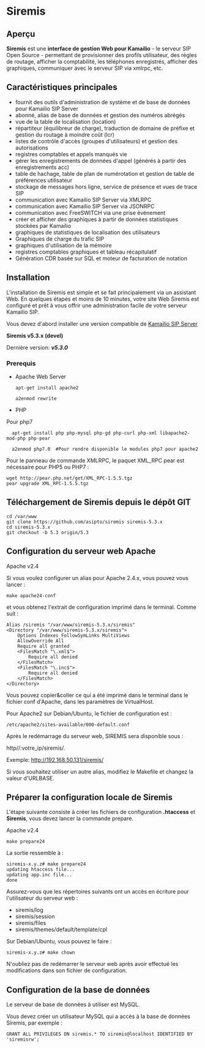 # Siremis

## Aperçu

**Siremis** est une **interface de gestion Web pour Kamailio** - le serveur SIP Open Source - permettant de provisionner des profils utilisateur,
des règles de routage, afficher la comptabilité, les téléphones enregistrés, afficher des graphiques,
communiquer avec le serveur SIP via xmlrpc, etc.

## Caractéristiques principales

* fournit des outils d'administration de système et de base de données pour Kamailio SIP Server
* abonné, alias de base de données et gestion des numéros abrégés
* vue de la table de localisation (location)
* répartiteur (équilibreur de charge), traduction de domaine de préfixe et gestion du routage à moindre coût (lcr)
* listes de contrôle d'accès (groupes d'utilisateurs) et gestion des autorisations
* registres comptables et appels manqués vie
* gérer les enregistrements de données d'appel (générés à partir des enregistrements acc)
* table de hachage, table de plan de numérotation et gestion de table de préférences utilisateur
* stockage de messages hors ligne, service de présence et vues de trace SIP
* communication avec Kamailio SIP Server via XMLRPC
* communication avec Kamailio SIP Server via JSONRPC
* communication avec FreeSWITCH via une prise événement
* créer et afficher des graphiques à partir de données statistiques stockées par Kamailio
* graphiques de statistiques de localisation des utilisateurs
* Graphiques de charge du trafic SIP
* graphiques d'utilisation de la mémoire
* registres comptables graphiques et tableau récapitulatif
* Génération CDR basée sur SQL et moteur de facturation de notation


## Installation

L'installation de Siremis est simple et se fait principalement via un assistant Web. En quelques étapes et moins de 10 minutes, votre site Web Siremis est configuré et prêt à vous offrir une administration facile de votre serveur Kamailio SIP.

Vous devez d'abord installer une version compatible de <a href="https://kamailio.org/docs/tutorials/5.4.x/kamailio-install-guide-git/" >Kamailio SIP Server</a>

**Siremis v5.3.x (devel)**

Dernière version: ***v5.3.0***

### Prerequis

* Apache Web Server
    
      apt-get install apache2
      
      a2enmod rewrite
    
* PHP

Pour php7

      apt-get install php php-mysql php-gd php-curl php-xml libapache2-mod-php php-pear
      
      a2enmod php7.0  #Pour rendre disponible le modules php7 pour apache2
 
Pour le panneau de commande XMLRPC, le paquet XML_RPC pear est nécessaire pour PHP5 ou PHP7 : 

    wget http://pear.php.net/get/XML_RPC-1.5.5.tgz
    pear upgrade XML_RPC-1.5.5.tgz 
  
  
## Téléchargement de Siremis depuis le dépôt GIT

    cd /var/www
    git clone https://github.com/asipto/siremis siremis-5.3.x
    cd siremis-5.3.x
    git checkout -b 5.3 origin/5.3

## Configuration du serveur web Apache

Apache v2.4

Si vous voulez configurer un alias pour Apache 2.4.x, vous pouvez vous lancer : 

    make apache24-conf
    
et vous obtenez l'extrait de configuration imprimé dans le terminal. Comme suit :

    Alias /siremis "/var/www/siremis-5.3.x/siremis"
	<Directory "/var/www/siremis-5.3.x/siremis">
		Options Indexes FollowSymLinks MultiViews
		AllowOverride All
		Require all granted
		<FilesMatch "\.xml$">
			Require all denied
		</FilesMatch>
		<FilesMatch "\.inc$">
			Require all denied
		</FilesMatch>
	</Directory>
Vous pouvez copier&coller ce qui a été imprimé dans le terminal dans le fichier conf d'Apache, dans les paramètres de VirtualHost. 

Pour Apache2 sur Debian/Ubuntu, le fichier de configuration est : 

    /etc/apache2/sites-available/000-default.conf
    
Après le redémarrage du serveur web, SIREMIS sera disponible sous : 

 http//:votre_ip/siremis/. 
 
 Exemple: http://192.168.50.131/siremis/
 
 Si vous souhaitez utiliser un autre alias, modifiez le Makefile et changez la valeur d'URLBASE. 
 
 
 ## Préparer la configuration locale de Siremis
 
 L'étape suivante consiste à créer les fichiers de configuration **.htaccess** et **Siremis**, vous devez lancer la commande prepare. 
 
Apache v2.4

 	make prepare24
 
La sortie ressemble à : 

	siremis-x.y.z# make prepare24
	updating htaccess file...
	updating app.inc file...
	done
	
Assurez-vous que les répertoires suivants ont un accès en écriture pour l'utilisateur du serveur web : 

	
   * siremis/log
   * siremis/session
   * siremis/files
   * siremis/themes/default/template/cpl
   
Sur Debian/Ubuntu, vous pouvez le faire : 

	siremis-x.y.z# make chown
    
N'oubliez pas de redémarrer le serveur web après avoir effectué les modifications dans son fichier de configuration.


## Configuration de la base de données


Le serveur de base de données à utiliser est MySQL.

Vous devez créer un utilisateur MySQL qui a accès à la base de données Siremis, par exemple : 

	GRANT ALL PRIVILEGES ON siremis.* TO siremis@localhost IDENTIFIED BY 'siremisrw';


